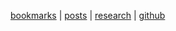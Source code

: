 [bookmarks](/bookmarks) | [posts](/posts) | [research](./research) | [github](https://github.com/ryumingi)
